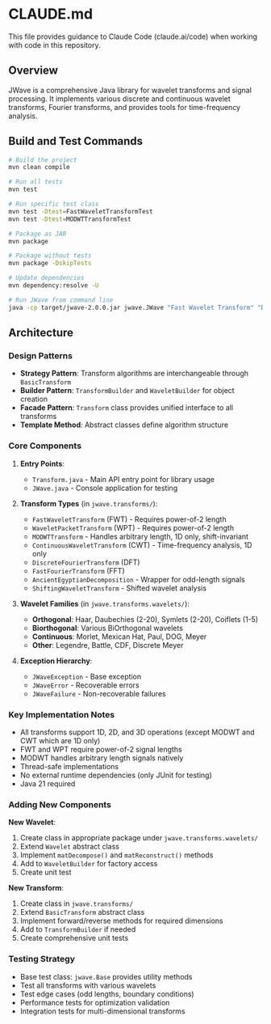 # CLAUDE.md

This file provides guidance to Claude Code (claude.ai/code) when working with code in this repository.

## Overview

JWave is a comprehensive Java library for wavelet transforms and signal processing. It implements various discrete and continuous wavelet transforms, Fourier transforms, and provides tools for time-frequency analysis.

## Build and Test Commands

```bash
# Build the project
mvn clean compile

# Run all tests
mvn test

# Run specific test class
mvn test -Dtest=FastWaveletTransformTest
mvn test -Dtest=MODWTTransformTest

# Package as JAR
mvn package

# Package without tests
mvn package -DskipTests

# Update dependencies
mvn dependency:resolve -U

# Run JWave from command line
java -cp target/jwave-2.0.0.jar jwave.JWave "Fast Wavelet Transform" "Daubechies 20"
```

## Architecture

### Design Patterns
- **Strategy Pattern**: Transform algorithms are interchangeable through `BasicTransform`
- **Builder Pattern**: `TransformBuilder` and `WaveletBuilder` for object creation
- **Facade Pattern**: `Transform` class provides unified interface to all transforms
- **Template Method**: Abstract classes define algorithm structure

### Core Components

1. **Entry Points**:
   - `Transform.java` - Main API entry point for library usage
   - `JWave.java` - Console application for testing

2. **Transform Types** (in `jwave.transforms/`):
   - `FastWaveletTransform` (FWT) - Requires power-of-2 length
   - `WaveletPacketTransform` (WPT) - Requires power-of-2 length
   - `MODWTTransform` - Handles arbitrary length, 1D only, shift-invariant
   - `ContinuousWaveletTransform` (CWT) - Time-frequency analysis, 1D only
   - `DiscreteFourierTransform` (DFT)
   - `FastFourierTransform` (FFT)
   - `AncientEgyptianDecomposition` - Wrapper for odd-length signals
   - `ShiftingWaveletTransform` - Shifted wavelet analysis

3. **Wavelet Families** (in `jwave.transforms.wavelets/`):
   - **Orthogonal**: Haar, Daubechies (2-20), Symlets (2-20), Coiflets (1-5)
   - **Biorthogonal**: Various BiOrthogonal wavelets
   - **Continuous**: Morlet, Mexican Hat, Paul, DOG, Meyer
   - **Other**: Legendre, Battle, CDF, Discrete Meyer

4. **Exception Hierarchy**:
   - `JWaveException` - Base exception
   - `JWaveError` - Recoverable errors
   - `JWaveFailure` - Non-recoverable failures

### Key Implementation Notes

- All transforms support 1D, 2D, and 3D operations (except MODWT and CWT which are 1D only)
- FWT and WPT require power-of-2 signal lengths
- MODWT handles arbitrary length signals natively
- Thread-safe implementations
- No external runtime dependencies (only JUnit for testing)
- Java 21 required

### Adding New Components

**New Wavelet**:
1. Create class in appropriate package under `jwave.transforms.wavelets/`
2. Extend `Wavelet` abstract class
3. Implement `matDecompose()` and `matReconstruct()` methods
4. Add to `WaveletBuilder` for factory access
5. Create unit test

**New Transform**:
1. Create class in `jwave.transforms/`
2. Extend `BasicTransform` abstract class
3. Implement forward/reverse methods for required dimensions
4. Add to `TransformBuilder` if needed
5. Create comprehensive unit tests

### Testing Strategy

- Base test class: `jwave.Base` provides utility methods
- Test all transforms with various wavelets
- Test edge cases (odd lengths, boundary conditions)
- Performance tests for optimization validation
- Integration tests for multi-dimensional transforms